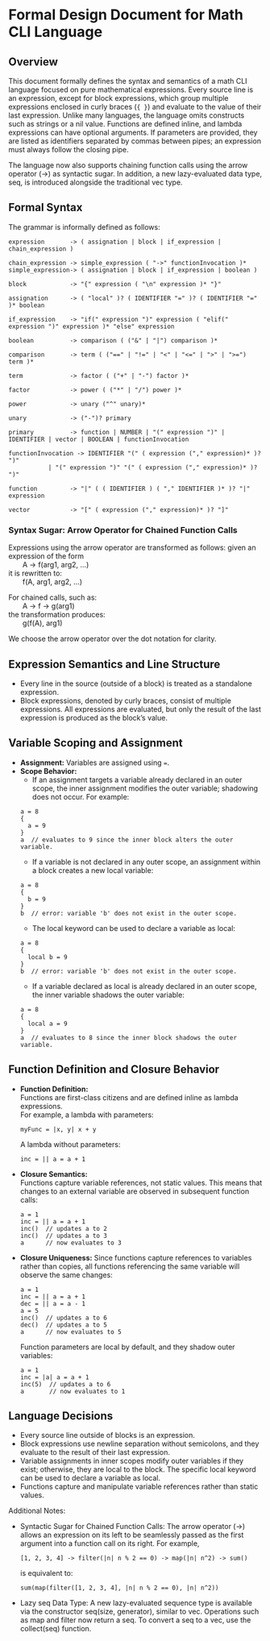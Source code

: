 # Formal Design Document for Math CLI Language

## Overview
This document formally defines the syntax and semantics of a math CLI language focused on pure mathematical expressions. Every source line is an expression, except for block expressions, which group multiple expressions enclosed in curly braces (`{ }`) and evaluate to the value of their last expression. Unlike many languages, the language omits constructs such as strings or a nil value. Functions are defined inline, and lambda expressions can have optional arguments. If parameters are provided, they are listed as identifiers separated by commas between pipes; an expression must always follow the closing pipe.

The language now also supports chaining function calls using the arrow operator (->) as syntactic sugar. In addition, a new lazy-evaluated data type, seq, is introduced alongside the traditional vec type.

## Formal Syntax

The grammar is informally defined as follows:

```
expression       -> ( assignation | block | if_expression | chain_expression )

chain_expression -> simple_expression ( "->" functionInvocation )*
simple_expression-> ( assignation | block | if_expression | boolean )

block            -> "{" expression ( "\n" expression )* "}"

assignation      -> ( "local" )? ( IDENTIFIER "=" )? ( IDENTIFIER "=" )* boolean

if_expression    -> "if(" expression ")" expression ( "elif(" expression ")" expression )* "else" expression

boolean          -> comparison ( ("&" | "|") comparison )*

comparison       -> term ( ("==" | "!=" | "<" | "<=" | ">" | ">=") term )* 

term             -> factor ( ("+" | "-") factor )*

factor           -> power ( ("*" | "/") power )*

power            -> unary ("^" unary)*

unary            -> ("-")? primary

primary          -> function | NUMBER | "(" expression ")" | IDENTIFIER | vector | BOOLEAN | functionInvocation

functionInvocation -> IDENTIFIER "(" ( expression ("," expression)* )? ")" 
           | "(" expression ")" "(" ( expression ("," expression)* )? ")"

function         -> "|" ( ( IDENTIFIER ) ( "," IDENTIFIER )* )? "|" expression

vector           -> "[" ( expression ("," expression)* )? "]"
```

### Syntax Sugar: Arrow Operator for Chained Function Calls

Expressions using the arrow operator are transformed as follows: given an expression of the form  
  A -> f(arg1, arg2, …)  
it is rewritten to:  
  f(A, arg1, arg2, …)

For chained calls, such as:  
  A -> f -> g(arg1)  
the transformation produces:  
  g(f(A), arg1)

We choose the arrow operator over the dot notation for clarity.

## Expression Semantics and Line Structure

- Every line in the source (outside of a block) is treated as a standalone expression.
- Block expressions, denoted by curly braces, consist of multiple expressions. All expressions are evaluated, but only the result of the last expression is produced as the block’s value.

## Variable Scoping and Assignment

- **Assignment:** Variables are assigned using `=`.
- **Scope Behavior:**
  - If an assignment targets a variable already declared in an outer scope, the inner assignment modifies the outer variable; shadowing does not occur. For example:
  ```
  a = 8
  {
    a = 9
  }
  a  // evaluates to 9 since the inner block alters the outer variable.
  ```
  - If a variable is not declared in any outer scope, an assignment within a block creates a new local variable:
  ```
  a = 8
  {
    b = 9
  }
  b  // error: variable 'b' does not exist in the outer scope.
  ```
  - The local keyword can be used to declare a variable as local:
  ```
  a = 8
  {
    local b = 9
  }
  b  // error: variable 'b' does not exist in the outer scope.
  ```
  - If a variable declared as local is already declared in an outer scope, the inner variable shadows the outer variable:
  ```
  a = 8
  {
    local a = 9
  }
  a  // evaluates to 8 since the inner block shadows the outer variable.
  ```

## Function Definition and Closure Behavior

- **Function Definition:**  
  Functions are first-class citizens and are defined inline as lambda expressions.  
  For example, a lambda with parameters:
  ```
  myFunc = |x, y| x + y
  ```
  A lambda without parameters:
  ```
  inc = || a = a + 1
  ```

- **Closure Semantics:**  
  Functions capture variable references, not static values. This means that changes to an external variable are observed in subsequent function calls:
  ```
  a = 1
  inc = || a = a + 1
  inc()  // updates a to 2
  inc()  // updates a to 3
  a      // now evaluates to 3
  ```

- **Closure Uniqueness:**
  Since functions capture references to variables rather than copies, all functions referencing the same variable will observe the same changes:
  ```
  a = 1
  inc = || a = a + 1
  dec = || a = a - 1
  a = 5
  inc()  // updates a to 6
  dec()  // updates a to 5
  a      // now evaluates to 5
  ```
  Function parameters are local by default, and they shadow outer variables:
  ```
  a = 1
  inc = |a| a = a + 1
  inc(5)  // updates a to 6
  a       // now evaluates to 1
  ```

## Language Decisions

- Every source line outside of blocks is an expression.
- Block expressions use newline separation without semicolons, and they evaluate to the result of their last expression.
- Variable assignments in inner scopes modify outer variables if they exist; otherwise, they are local to the block. The specific local keyword can be used to declare a variable as local.
- Functions capture and manipulate variable references rather than static values.
  
Additional Notes:
- Syntactic Sugar for Chained Function Calls: The arrow operator (->) allows an expression on its left to be seamlessly passed as the first argument into a function call on its right. For example,  
  ```
  [1, 2, 3, 4] -> filter(|n| n % 2 == 0) -> map(|n| n^2) -> sum()
  ```  
  is equivalent to:  
  ```
  sum(map(filter([1, 2, 3, 4], |n| n % 2 == 0), |n| n^2))
  ```
- Lazy seq Data Type: A new lazy-evaluated sequence type is available via the constructor seq(size, generator), similar to vec. Operations such as map and filter now return a seq. To convert a seq to a vec, use the collect(seq) function.

